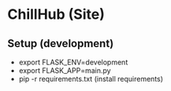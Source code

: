 # ChillHub (Site)

## Setup (development)
 - export FLASK_ENV=development
 - export FLASK_APP=main.py
 - pip -r requirements.txt (install requirements)
